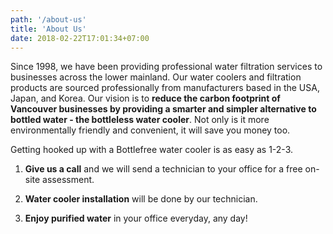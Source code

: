 ```yaml
---
path: '/about-us'
title: 'About Us'
date: 2018-02-22T17:01:34+07:00
---
```


Since 1998, we have been providing professional water filtration services to businesses across the lower mainland. Our water coolers and filtration products are sourced professionally from manufacturers based in the USA, Japan, and Korea. Our vision is to __reduce the carbon footprint of Vancouver businesses by providing a smarter and simpler alternative to bottled water - the bottleless water cooler__. Not only is it more environmentally friendly and convenient, it will save you money too.

Getting hooked up with a Bottlefree water cooler is as easy as 1-2-3.

1. __Give us a call__ and we will send a technician to your office for a free on-site assessment.

2. __Water cooler installation__ will be done by our technician.

3. __Enjoy purified water__ in your office everyday, any day!